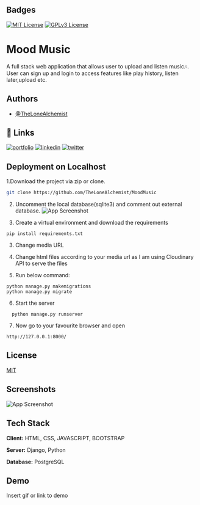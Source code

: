 
## Badges

[![MIT License](https://img.shields.io/badge/License-MIT-green.svg)](https://choosealicense.com/licenses/mit/)
[![GPLv3 License](https://img.shields.io/badge/License-GPL%20v3-yellow.svg)](https://opensource.org/licenses/)


# Mood Music

A full stack web application that allows user to upload and listen music🎶.
User can sign up and login to access features like play history, listen later,upload etc.


## Authors

- [@TheLoneAlchemist](https://www.github.com/TheLoneAlchemist)


## 🔗 Links
[![portfolio](https://img.shields.io/badge/my_portfolio-000?style=for-the-badge&logo=ko-fi&logoColor=white)](https://thelonealchemist.github.io/)
[![linkedin](https://img.shields.io/badge/linkedin-0A66C2?style=for-the-badge&logo=linkedin&logoColor=white)](https://www.linkedin.com/iamdkp7531)
[![twitter](https://img.shields.io/badge/twitter-1DA1F2?style=for-the-badge&logo=twitter&logoColor=white)](https://twitter.com/)


## Deployment on Localhost

1.Download the project via zip or clone.
```bash
git clone https://github.com/TheLoneAlchemist/MoodMusic
```

2. Uncomment the local database(sqlite3) and comment out external database. 
![App Screenshot](https://via.placeholder.com/468x300?text=App+Screenshot+Here)

3. Create a virtual environment and download the requirements 

```
pip install requirements.txt
```

3. Change media URL
4. Change html files according to your media url as I am using Cloudinary API to serve the files

5. Run below command:

```
python manage.py makemigrations
python manage.py migrate
```
6. Start the server

```
  python manage.py runserver
```
7. Now go to your favourite browser and open

```
http://127.0.0.1:8000/
```
## License

[MIT](https://choosealicense.com/licenses/mit/)


## Screenshots

![App Screenshot](https://via.placeholder.com/468x300?text=App+Screenshot+Here)


## Tech Stack

**Client:** HTML, CSS, JAVASCRIPT, BOOTSTRAP

**Server:** Django, Python

**Database:** PostgreSQL


## Demo

Insert gif or link to demo

